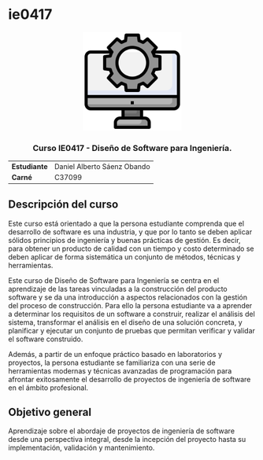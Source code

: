 # ie0417

<div align="center">
    <p>
        <img src="images/portada.png" width="200px" alt="Imagen de portada">
    </p>
    <h3>
        Curso IE0417 - Diseño de Software para Ingeniería.
    </h3>
    <table>
        <tr>
            <td><b>Estudiante</b></td>
            <td>Daniel Alberto Sáenz Obando</td>
        </tr>
        <tr>
            <td><b>Carné</b></td>
            <td>C37099</td>
        </tr>
    </table>
</div>

## Descripción del curso

Este curso está orientado a que la persona estudiante comprenda que el desarrollo de software es una industria, y que por lo tanto se deben aplicar sólidos principios de ingeniería y buenas prácticas de gestión.
Es decir, para obtener un producto de calidad con un tiempo y costo determinado se deben aplicar de forma sistemática un conjunto de métodos, técnicas y herramientas.

Este curso de Diseño de Software para Ingeniería se centra en el aprendizaje de las tareas vinculadas a la construcción del producto software y se da una introducción a aspectos relacionados con la gestión del proceso de construcción.
Para ello la persona estudiante va a aprender a determinar los requisitos de un software a construir, realizar el análisis del sistema, transformar el análisis en el diseño de una solución concreta, y planificar y ejecutar un conjunto de pruebas que permitan verificar y validar el software construido.

Además, a partir de un enfoque práctico basado en laboratorios y proyectos, la persona estudiante se familiariza con una serie de herramientas modernas y técnicas avanzadas de programación para afrontar exitosamente el desarrollo de proyectos de ingeniería de software en el ámbito profesional.

## Objetivo general

Aprendizaje sobre el abordaje de proyectos de ingeniería de software desde una perspectiva integral, desde la incepción del proyecto hasta su implementación, validación y mantenimiento.

